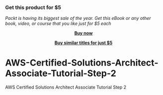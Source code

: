 
### Get this product for $5

<i>Packt is having its biggest sale of the year. Get this eBook or any other book, video, or course that you like just for $5 each</i>


<b><p align='center'>[Buy now](https://packt.link/9781788292795)</p></b>


<b><p align='center'>[Buy similar titles for just $5](https://subscription.packtpub.com/search)</p></b>


# AWS-Certified-Solutions-Architect-Associate-Tutorial-Step-2
AWS Certified Solutions Architect Associate Tutorial Step 2
